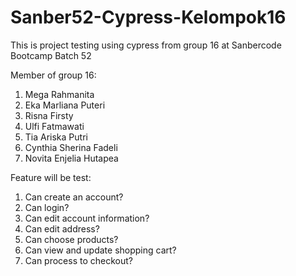 # Sanber52-Cypress-Kelompok16
This is project testing using cypress from group 16 at Sanbercode Bootcamp Batch 52

Member of group 16:
1. Mega Rahmanita
2. Eka Marliana Puteri
3. Risna Firsty
4. Ulfi Fatmawati
5. Tia Ariska Putri
6. Cynthia Sherina Fadeli
7. Novita Enjelia Hutapea

Feature will be test:
1. Can create an account?
2. Can login?
3. Can edit account information?
4. Can edit address?
5. Can choose products?
6. Can view and update shopping cart?
7. Can process to checkout?

